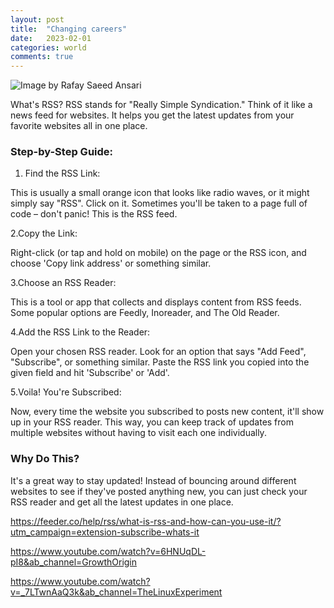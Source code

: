 ```yaml
---
layout: post
title:  "Changing careers"
date:   2023-02-01
categories: world
comments: true
---
```



![Image by Rafay Saeed Ansari](https://wpmayor.com/wp-content/uploads/2016/02/rss-40674_960_720.png)

What's RSS?
RSS stands for "Really Simple Syndication." Think of it like a news feed for websites. It helps you get the latest updates from your favorite websites all in one place.

### Step-by-Step Guide:

1. Find the RSS Link:

This is usually a small orange icon that looks like radio waves, or it might simply say "RSS". Click on it. Sometimes you'll be taken to a page full of code – don't panic! This is the RSS feed.

2.Copy the Link:

Right-click (or tap and hold on mobile) on the page or the RSS icon, and choose 'Copy link address' or something similar.

3.Choose an RSS Reader:

This is a tool or app that collects and displays content from RSS feeds. Some popular options are Feedly, Inoreader, and The Old Reader.

4.Add the RSS Link to the Reader:

Open your chosen RSS reader. Look for an option that says "Add Feed", "Subscribe", or something similar.
Paste the RSS link you copied into the given field and hit 'Subscribe' or 'Add'.

5.Voila! You're Subscribed:

Now, every time the website you subscribed to posts new content, it'll show up in your RSS reader. This way, you can keep track of updates from multiple websites without having to visit each one individually.

### Why Do This?
It's a great way to stay updated! Instead of bouncing around different websites to see if they've posted anything new, you can just check your RSS reader and get all the latest updates in one place.


https://feeder.co/help/rss/what-is-rss-and-how-can-you-use-it/?utm_campaign=extension-subscribe-whats-it

https://www.youtube.com/watch?v=6HNUqDL-pI8&ab_channel=GrowthOrigin

https://www.youtube.com/watch?v=_7LTwnAaQ3k&ab_channel=TheLinuxExperiment

